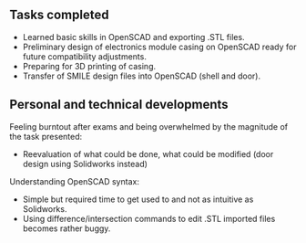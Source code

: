 ## Tasks completed
- Learned basic skills in OpenSCAD and exporting .STL files.
- Preliminary design of electronics module casing on OpenSCAD ready for future compatibility adjustments.
- Preparing for 3D printing of casing.
- Transfer of SMILE design files into OpenSCAD (shell and door).

## Personal and technical developments

Feeling burntout after exams and being overwhelmed by the magnitude of the task presented:
- Reevaluation of what could be done, what could be modified (door design using Solidworks instead)

Understanding OpenSCAD syntax:
- Simple but required time to get used to and not as intuitive as Solidworks.
- Using difference/intersection commands to edit .STL imported files becomes rather buggy.

